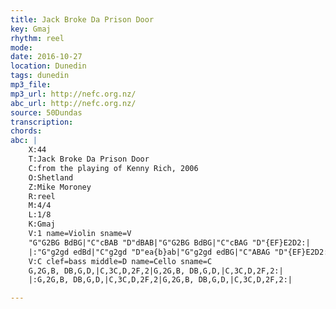 ```yaml
---
title: Jack Broke Da Prison Door
key: Gmaj
rhythm: reel
mode:
date: 2016-10-27
location: Dunedin
tags: dunedin
mp3_file:
mp3_url: http://nefc.org.nz/
abc_url: http://nefc.org.nz/
source: 50Dundas
transcription:
chords: 
abc: |
    X:44
    T:Jack Broke Da Prison Door
    C:from the playing of Kenny Rich, 2006
    O:Shetland
    Z:Mike Moroney
    R:reel
    M:4/4
    L:1/8
    K:Gmaj
    V:1 name=Violin sname=V
    "G"G2BG BdBG|"C"cBAB "D"dBAB|"G"G2BG BdBG|"C"cBAG "D"{EF}E2D2:|
    |:"G"g2gd edBd|"C"g2gd "D"ea{b}ab|"G"g2gd edBG|"C"ABAG "D"{EF}E2D2:|]
    V:C clef=bass middle=D name=Cello sname=C
    G,2G,B, DB,G,D,|C,3C,D,2F,2|G,2G,B, DB,G,D,|C,3C,D,2F,2:|
    |:G,2G,B, DB,G,D,|C,3C,D,2F,2|G,2G,B, DB,G,D,|C,3C,D,2F,2:|

---
```

